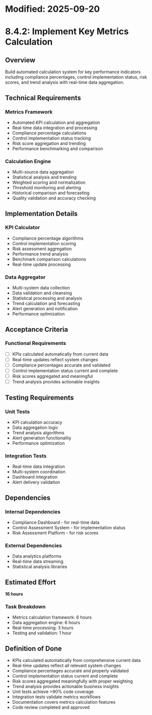 # Modified: 2025-09-20

# 8.4.2: Implement Key Metrics Calculation

## Overview
Build automated calculation system for key performance indicators including compliance percentages, control implementation status, risk scores, and trend analysis with real-time data aggregation.

## Technical Requirements

### Metrics Framework
- Automated KPI calculation and aggregation
- Real-time data integration and processing
- Compliance percentage calculations
- Control implementation status tracking
- Risk score aggregation and trending
- Performance benchmarking and comparison

### Calculation Engine
- Multi-source data aggregation
- Statistical analysis and trending
- Weighted scoring and normalization
- Threshold monitoring and alerting
- Historical comparison and forecasting
- Quality validation and accuracy checking

## Implementation Details

### KPI Calculator
- Compliance percentage algorithms
- Control implementation scoring
- Risk assessment aggregation
- Performance trend analysis
- Benchmark comparison calculations
- Real-time update processing

### Data Aggregator
- Multi-system data collection
- Data validation and cleansing
- Statistical processing and analysis
- Trend calculation and forecasting
- Alert generation and notification
- Performance optimization

## Acceptance Criteria

### Functional Requirements
- [ ] KPIs calculated automatically from current data
- [ ] Real-time updates reflect system changes
- [ ] Compliance percentages accurate and validated
- [ ] Control implementation status current and complete
- [ ] Risk scores aggregated and meaningful
- [ ] Trend analysis provides actionable insights

## Testing Requirements

### Unit Tests
- KPI calculation accuracy
- Data aggregation logic
- Trend analysis algorithms
- Alert generation functionality
- Performance optimization

### Integration Tests
- Real-time data integration
- Multi-system coordination
- Dashboard integration
- Alert delivery validation

## Dependencies

### Internal Dependencies
- Compliance Dashboard - for real-time data
- Control Assessment System - for implementation status
- Risk Assessment Platform - for risk scores

### External Dependencies
- Data analytics platforms
- Real-time data streaming
- Statistical analysis libraries

## Estimated Effort
**16 hours**

### Task Breakdown
- Metrics calculation framework: 6 hours
- Data aggregation engine: 6 hours
- Real-time processing: 3 hours
- Testing and validation: 1 hour

## Definition of Done
- KPIs calculated automatically from comprehensive current data
- Real-time updates reflect all relevant system changes
- Compliance percentages accurate and properly validated
- Control implementation status current and complete
- Risk scores aggregated meaningfully with proper weighting
- Trend analysis provides actionable business insights
- Unit tests achieve >90% code coverage
- Integration tests validate metrics workflows
- Documentation covers metrics calculation features
- Code review completed and approved
